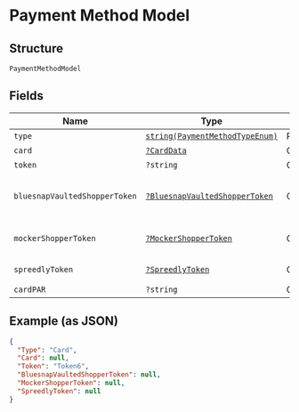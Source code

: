 
# Payment Method Model

## Structure

`PaymentMethodModel`

## Fields

| Name | Type | Tags | Description | Getter | Setter |
|  --- | --- | --- | --- | --- | --- |
| `type` | [`string(PaymentMethodTypeEnum)`](../../doc/models/payment-method-type-enum.md) | Required | - | getType(): string | setType(string type): void |
| `card` | [`?CardData`](../../doc/models/card-data.md) | Optional | - | getCard(): ?CardData | setCard(?CardData card): void |
| `token` | `?string` | Optional | - | getToken(): ?string | setToken(?string token): void |
| `bluesnapVaultedShopperToken` | [`?BluesnapVaultedShopperToken`](../../doc/models/bluesnap-vaulted-shopper-token.md) | Optional | - | getBluesnapVaultedShopperToken(): ?BluesnapVaultedShopperToken | setBluesnapVaultedShopperToken(?BluesnapVaultedShopperToken bluesnapVaultedShopperToken): void |
| `mockerShopperToken` | [`?MockerShopperToken`](../../doc/models/mocker-shopper-token.md) | Optional | - | getMockerShopperToken(): ?MockerShopperToken | setMockerShopperToken(?MockerShopperToken mockerShopperToken): void |
| `spreedlyToken` | [`?SpreedlyToken`](../../doc/models/spreedly-token.md) | Optional | - | getSpreedlyToken(): ?SpreedlyToken | setSpreedlyToken(?SpreedlyToken spreedlyToken): void |
| `cardPAR` | `?string` | Optional | - | getCardPAR(): ?string | setCardPAR(?string cardPAR): void |

## Example (as JSON)

```json
{
  "Type": "Card",
  "Card": null,
  "Token": "Token6",
  "BluesnapVaultedShopperToken": null,
  "MockerShopperToken": null,
  "SpreedlyToken": null
}
```

